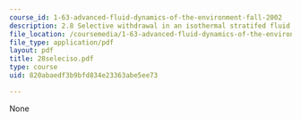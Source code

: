 ```yaml
---
course_id: 1-63-advanced-fluid-dynamics-of-the-environment-fall-2002
description: 2.8 Selective withdrawal in an isothermal stratifed fluid
file_location: /coursemedia/1-63-advanced-fluid-dynamics-of-the-environment-fall-2002/820abaedf3b9bfd834e23363abe5ee73_28seleciso.pdf
file_type: application/pdf
layout: pdf
title: 28seleciso.pdf
type: course
uid: 820abaedf3b9bfd834e23363abe5ee73

---
```

None